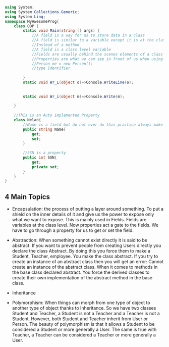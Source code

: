 


```cs
using System;
using System.Collections.Generic;
using System.Linq;
namespace MyAwesomeProg{
    class OOP {
        static void Main(string [] args) {
            //A field is a way for us to store data in a class
            //A field is similar to a variable except it is at the class level
            //Instead of a method
            //A field is a class level variable
            //Fields are usually behind the scenes elements of a class
            //Properties are what we can see in front of us when using a class
            //Person me = new Person();
            //type Identifier
            
        }
        static void Wr_L(object o)=>Console.WriteLine(o);
     
        
        static void Wr_i(object m)=>Console.Write(m);
      
    }
    
    //This is an Auto implemented Property
    class Nelan{
        //Name is a field but do not ever do this practice always make your fields private
        public string Name{
            get;
            set;
        }
        
        //SSN is a property 
        public int SSN{
            get;
            private set;
        }
    }
}
```
## 4 Main Topics
* Encapsulation: the process of putting a layer around something.
To put a shield on the inner details of it and give us the power to expose only what we want to expose. 
This is mainly used in Fields. Fields are variables at the class level. 
Now properties act a gate to the fields. We have to go through a property for us to get or set the field.

* Abstraction: When something cannot exist directly it is said to be abstract. If you want to prevent people from creating Users directly you declare
the class Abstract. By doing this you force them to make a Student, Teacher, employee. You make the class abstract. If you try to create an instance of an
abstract class then you will get an error: Cannot create an instance of the abstract class. When it comes to methods in the base class declared abstract. You force
the derived classes to create their own implementation of the abstract method in the base class.

* Inheritance 

* Polymorphism: When things can morph from one type of object to another type of object thanks to Inheritance. So we have two classes Student and Teacher, a Student
is not a Teacher and a Teacher is not a Student. However, both Student and Teacher inherit from User or Person. The beauty of polymorphism is that it allows a
Student to be considered a Student or more generally a User. The same is true with Teacher, a Teacher can be considered a Teacher or more generally a User.
